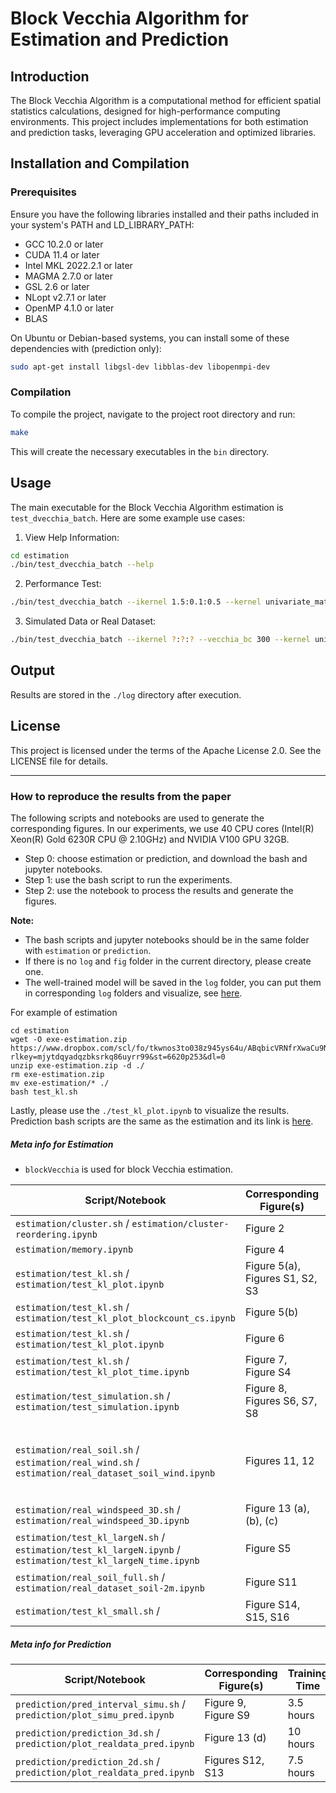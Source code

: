 # Block Vecchia Algorithm for Estimation and Prediction

## Introduction

The Block Vecchia Algorithm is a computational method for efficient spatial statistics calculations, designed for high-performance computing environments. This project includes implementations for both estimation and prediction tasks, leveraging GPU acceleration and optimized libraries.

## Installation and Compilation

### Prerequisites

Ensure you have the following libraries installed and their paths included in your system's PATH and LD_LIBRARY_PATH:

- GCC 10.2.0 or later
- CUDA 11.4 or later
- Intel MKL 2022.2.1 or later
- MAGMA 2.7.0 or later
- GSL 2.6 or later
- NLopt v2.7.1 or later
- OpenMP 4.1.0 or later
- BLAS

On Ubuntu or Debian-based systems, you can install some of these dependencies with (prediction only):

```bash
sudo apt-get install libgsl-dev libblas-dev libopenmpi-dev
```

### Compilation

To compile the project, navigate to the project root directory and run:

```bash
make
```

This will create the necessary executables in the `bin` directory.

## Usage

The main executable for the Block Vecchia Algorithm estimation is `test_dvecchia_batch`. Here are some example use cases:

1. View Help Information:
```bash
cd estimation
./bin/test_dvecchia_batch --help
```

2. Performance Test:
```bash
./bin/test_dvecchia_batch --ikernel 1.5:0.1:0.5 --kernel univariate_matern_stationary_no_nugget --num_loc 20000 --perf --vecchia_cs 300 --vecchia_bc 1500 --knn --seed 0
```

3. Simulated Data or Real Dataset:
```bash
./bin/test_dvecchia_batch --ikernel ?:?:? --vecchia_bc 300 --kernel univariate_matern_stationary_no_nugget --num_loc 20000 --vecchia_cs 150 --knn --xy_path /path/to/locations --obs_path /path/to/observations
```

## Output

Results are stored in the `./log` directory after execution.

## License

This project is licensed under the terms of the Apache License 2.0. See the LICENSE file for details.

---

### How to reproduce the results from the paper

The following scripts and notebooks are used to generate the corresponding figures. In our experiments, we use 40 CPU cores (Intel(R) Xeon(R) Gold 6230R CPU @ 2.10GHz) and NVIDIA V100 GPU 32GB.

 - Step 0: choose estimation or prediction, and download the bash and jupyter notebooks.
 - Step 1: use the bash script to run the experiments.
 - Step 2: use the notebook to process the results and generate the figures.

**Note:**
- The bash scripts and jupyter notebooks should be in the same folder with `estimation` or `prediction`.
- If there is no `log` and `fig` folder in the current directory, please create one.
- The well-trained model will be saved in the `log` folder, you can put them in corresponding `log` folders and visualize, see [here](https://www.dropbox.com/scl/fi/n00wjy0b5ja4q5x0qj22m/log.zip?rlkey=0ue47aieablekltedpql9nzbb&st=0rfce8in&dl=0).

For example of estimation
```
cd estimation
wget -O exe-estimation.zip https://www.dropbox.com/scl/fo/tkwnos3to038z945ys64u/ABqbicVRNfrXwaCu9N7CnsY?rlkey=mjytdqyadqzbksrkq86uyrr99&st=6620p253&dl=0
unzip exe-estimation.zip -d ./
rm exe-estimation.zip
mv exe-estimation/* ./
bash test_kl.sh
```
Lastly, please use the `./test_kl_plot.ipynb` to visualize the results. Prediction bash scripts are the same as the estimation and its link is [here](https://www.dropbox.com/scl/fo/tsxsyxf1whzgtfvdhd9yc/AFMFTMoKdYv1OespxmOn1yM?rlkey=k3uf3klc9bwa8utwibr0nsri1&st=otkfmpb1&dl=0).

##### Meta info for Estimation

- `blockVecchia` is used for block Vecchia estimation.

| Script/Notebook | Corresponding Figure(s) | Training Time | Comments |
| --------------- | ------------------------ | ------------- | -------- |
| `estimation/cluster.sh` / `estimation/cluster-reordering.ipynb` | Figure 2 | Instantly | |
| `estimation/memory.ipynb` | Figure 4 | Instantly |
| `estimation/test_kl.sh` / `estimation/test_kl_plot.ipynb` | Figure 5(a), Figures S1, S2, S3 | 30 mins |
| `estimation/test_kl.sh` / `estimation/test_kl_plot_blockcount_cs.ipynb` | Figure 5(b) | 30 mins |
| `estimation/test_kl.sh` / `estimation/test_kl_plot.ipynb` | Figure 6 | 30 mins |
| `estimation/test_kl.sh` / `estimation/test_kl_plot_time.ipynb` | Figure 7, Figure S4 | 30 mins |
| `estimation/test_simulation.sh` / `estimation/test_simulation.ipynb` | Figure 8, Figures S6, S7, S8 | 28 hours | |
| `estimation/real_soil.sh` / `estimation/real_wind.sh` / `estimation/real_dataset_soil_wind.ipynb` | Figures 11, 12 | 3 hours | set folder in Jupyter notebook for soil/wind results |
| `estimation/real_windspeed_3D.sh` / `estimation/real_windspeed_3D.ipynb` | Figure 13 (a), (b), (c) | 12 hours | |
| `estimation/test_kl_largeN.sh` / `estimation/test_kl_largeN.ipynb` / `estimation/test_kl_largeN_time.ipynb` | Figure S5 | 15 mins | |
| `estimation/real_soil_full.sh` / `estimation/real_dataset_soil-2m.ipynb` | Figure S11 | 24 hours |
| `estimation/test_kl_small.sh` / | Figure S14, S15, S16 | 10 mins |

##### Meta info for Prediction

| Script/Notebook | Corresponding Figure(s) | Training Time |
| --------------- | ------------------------ | ------------- |
| `prediction/pred_interval_simu.sh` / `prediction/plot_simu_pred.ipynb` | Figure 9, Figure S9 | 3.5 hours |
| `prediction/prediction_3d.sh` / `prediction/plot_realdata_pred.ipynb` | Figure 13 (d) | 10 hours |
| `prediction/prediction_2d.sh` / `prediction/plot_realdata_pred.ipynb` | Figures S12, S13 | 7.5 hours |
